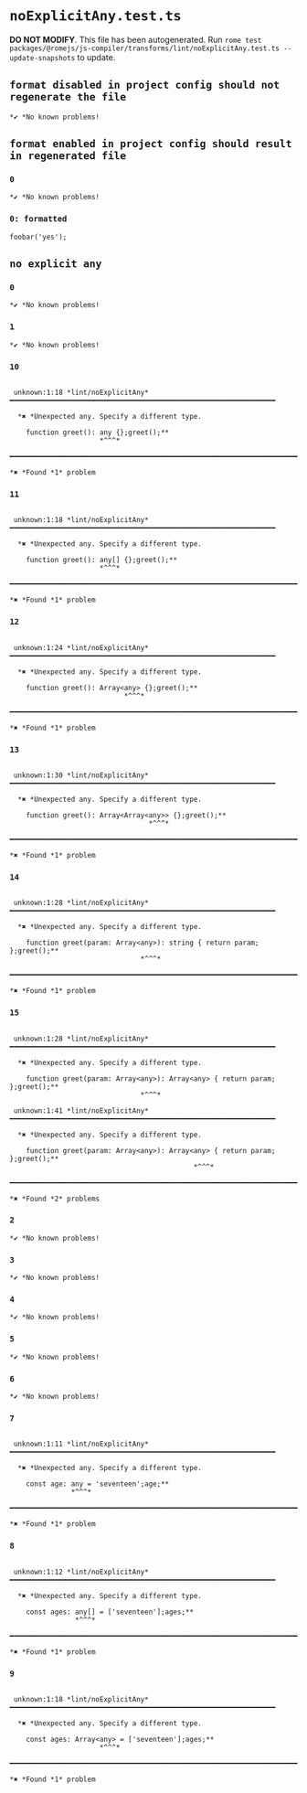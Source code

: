 # `noExplicitAny.test.ts`

**DO NOT MODIFY**. This file has been autogenerated. Run `rome test packages/@romejs/js-compiler/transforms/lint/noExplicitAny.test.ts --update-snapshots` to update.

## `format disabled in project config should not regenerate the file`

```
*✔ *No known problems!

```

## `format enabled in project config should result in regenerated file`

### `0`

```
*✔ *No known problems!

```

### `0: formatted`

```
foobar('yes');

```

## `no explicit any`

### `0`

```
*✔ *No known problems!

```

### `1`

```
*✔ *No known problems!

```

### `10`

```

 unknown:1:18 *lint/noExplicitAny* ━━━━━━━━━━━━━━━━━━━━━━━━━━━━━━━━━━━━━━━━━━━━━━━━━━━━━━━━━━━━━━━━━

  *✖ *Unexpected any. Specify a different type.

    function greet(): any {};greet();**
                      *^^^* 

━━━━━━━━━━━━━━━━━━━━━━━━━━━━━━━━━━━━━━━━━━━━━━━━━━━━━━━━━━━━━━━━━━━━━━━━━━━━━━━━━━━━━━━━━━━━━━━━━━━━

*✖ *Found *1* problem

```

### `11`

```

 unknown:1:18 *lint/noExplicitAny* ━━━━━━━━━━━━━━━━━━━━━━━━━━━━━━━━━━━━━━━━━━━━━━━━━━━━━━━━━━━━━━━━━

  *✖ *Unexpected any. Specify a different type.

    function greet(): any[] {};greet();**
                      *^^^* 

━━━━━━━━━━━━━━━━━━━━━━━━━━━━━━━━━━━━━━━━━━━━━━━━━━━━━━━━━━━━━━━━━━━━━━━━━━━━━━━━━━━━━━━━━━━━━━━━━━━━

*✖ *Found *1* problem

```

### `12`

```

 unknown:1:24 *lint/noExplicitAny* ━━━━━━━━━━━━━━━━━━━━━━━━━━━━━━━━━━━━━━━━━━━━━━━━━━━━━━━━━━━━━━━━━

  *✖ *Unexpected any. Specify a different type.

    function greet(): Array<any> {};greet();**
                            *^^^* 

━━━━━━━━━━━━━━━━━━━━━━━━━━━━━━━━━━━━━━━━━━━━━━━━━━━━━━━━━━━━━━━━━━━━━━━━━━━━━━━━━━━━━━━━━━━━━━━━━━━━

*✖ *Found *1* problem

```

### `13`

```

 unknown:1:30 *lint/noExplicitAny* ━━━━━━━━━━━━━━━━━━━━━━━━━━━━━━━━━━━━━━━━━━━━━━━━━━━━━━━━━━━━━━━━━

  *✖ *Unexpected any. Specify a different type.

    function greet(): Array<Array<any>> {};greet();**
                                  *^^^* 

━━━━━━━━━━━━━━━━━━━━━━━━━━━━━━━━━━━━━━━━━━━━━━━━━━━━━━━━━━━━━━━━━━━━━━━━━━━━━━━━━━━━━━━━━━━━━━━━━━━━

*✖ *Found *1* problem

```

### `14`

```

 unknown:1:28 *lint/noExplicitAny* ━━━━━━━━━━━━━━━━━━━━━━━━━━━━━━━━━━━━━━━━━━━━━━━━━━━━━━━━━━━━━━━━━

  *✖ *Unexpected any. Specify a different type.

    function greet(param: Array<any>): string { return param; };greet();**
                                *^^^* 

━━━━━━━━━━━━━━━━━━━━━━━━━━━━━━━━━━━━━━━━━━━━━━━━━━━━━━━━━━━━━━━━━━━━━━━━━━━━━━━━━━━━━━━━━━━━━━━━━━━━

*✖ *Found *1* problem

```

### `15`

```

 unknown:1:28 *lint/noExplicitAny* ━━━━━━━━━━━━━━━━━━━━━━━━━━━━━━━━━━━━━━━━━━━━━━━━━━━━━━━━━━━━━━━━━

  *✖ *Unexpected any. Specify a different type.

    function greet(param: Array<any>): Array<any> { return param; };greet();**
                                *^^^* 

 unknown:1:41 *lint/noExplicitAny* ━━━━━━━━━━━━━━━━━━━━━━━━━━━━━━━━━━━━━━━━━━━━━━━━━━━━━━━━━━━━━━━━━

  *✖ *Unexpected any. Specify a different type.

    function greet(param: Array<any>): Array<any> { return param; };greet();**
                                             *^^^* 

━━━━━━━━━━━━━━━━━━━━━━━━━━━━━━━━━━━━━━━━━━━━━━━━━━━━━━━━━━━━━━━━━━━━━━━━━━━━━━━━━━━━━━━━━━━━━━━━━━━━

*✖ *Found *2* problems

```

### `2`

```
*✔ *No known problems!

```

### `3`

```
*✔ *No known problems!

```

### `4`

```
*✔ *No known problems!

```

### `5`

```
*✔ *No known problems!

```

### `6`

```
*✔ *No known problems!

```

### `7`

```

 unknown:1:11 *lint/noExplicitAny* ━━━━━━━━━━━━━━━━━━━━━━━━━━━━━━━━━━━━━━━━━━━━━━━━━━━━━━━━━━━━━━━━━

  *✖ *Unexpected any. Specify a different type.

    const age: any = 'seventeen';age;**
               *^^^* 

━━━━━━━━━━━━━━━━━━━━━━━━━━━━━━━━━━━━━━━━━━━━━━━━━━━━━━━━━━━━━━━━━━━━━━━━━━━━━━━━━━━━━━━━━━━━━━━━━━━━

*✖ *Found *1* problem

```

### `8`

```

 unknown:1:12 *lint/noExplicitAny* ━━━━━━━━━━━━━━━━━━━━━━━━━━━━━━━━━━━━━━━━━━━━━━━━━━━━━━━━━━━━━━━━━

  *✖ *Unexpected any. Specify a different type.

    const ages: any[] = ['seventeen'];ages;**
                *^^^* 

━━━━━━━━━━━━━━━━━━━━━━━━━━━━━━━━━━━━━━━━━━━━━━━━━━━━━━━━━━━━━━━━━━━━━━━━━━━━━━━━━━━━━━━━━━━━━━━━━━━━

*✖ *Found *1* problem

```

### `9`

```

 unknown:1:18 *lint/noExplicitAny* ━━━━━━━━━━━━━━━━━━━━━━━━━━━━━━━━━━━━━━━━━━━━━━━━━━━━━━━━━━━━━━━━━

  *✖ *Unexpected any. Specify a different type.

    const ages: Array<any> = ['seventeen'];ages;**
                      *^^^* 

━━━━━━━━━━━━━━━━━━━━━━━━━━━━━━━━━━━━━━━━━━━━━━━━━━━━━━━━━━━━━━━━━━━━━━━━━━━━━━━━━━━━━━━━━━━━━━━━━━━━

*✖ *Found *1* problem

```
